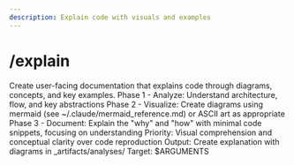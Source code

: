 ```yaml
---
description: Explain code with visuals and examples
---
```


# /explain

<instructions>
Create user-facing documentation that explains code through diagrams, concepts, and key examples.
</instructions>

<approach>
Phase 1 - Analyze: Understand architecture, flow, and key abstractions
Phase 2 - Visualize: Create diagrams using mermaid (see ~/.claude/mermaid_reference.md) or ASCII art as appropriate
Phase 3 - Document: Explain the "why" and "how" with minimal code snippets, focusing on understanding
Priority: Visual comprehension and conceptual clarity over code reproduction
Output: Create explanation with diagrams in _artifacts/analyses/
</approach>

<context>
Target: $ARGUMENTS
</context>